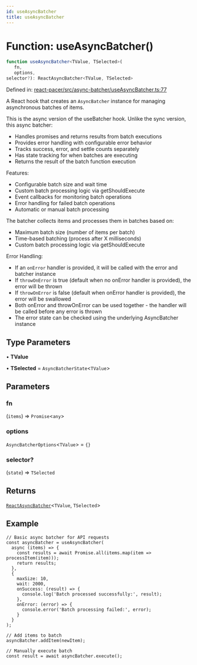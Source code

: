 ```yaml
---
id: useAsyncBatcher
title: useAsyncBatcher
---
```


<!-- DO NOT EDIT: this page is autogenerated from the type comments -->

# Function: useAsyncBatcher()

```ts
function useAsyncBatcher<TValue, TSelected>(
   fn, 
   options, 
selector?): ReactAsyncBatcher<TValue, TSelected>
```

Defined in: [react-pacer/src/async-batcher/useAsyncBatcher.ts:77](https://github.com/TanStack/pacer/blob/main/packages/react-pacer/src/async-batcher/useAsyncBatcher.ts#L77)

A React hook that creates an `AsyncBatcher` instance for managing asynchronous batches of items.

This is the async version of the useBatcher hook. Unlike the sync version, this async batcher:
- Handles promises and returns results from batch executions
- Provides error handling with configurable error behavior
- Tracks success, error, and settle counts separately
- Has state tracking for when batches are executing
- Returns the result of the batch function execution

Features:
- Configurable batch size and wait time
- Custom batch processing logic via getShouldExecute
- Event callbacks for monitoring batch operations
- Error handling for failed batch operations
- Automatic or manual batch processing

The batcher collects items and processes them in batches based on:
- Maximum batch size (number of items per batch)
- Time-based batching (process after X milliseconds)
- Custom batch processing logic via getShouldExecute

Error Handling:
- If an `onError` handler is provided, it will be called with the error and batcher instance
- If `throwOnError` is true (default when no onError handler is provided), the error will be thrown
- If `throwOnError` is false (default when onError handler is provided), the error will be swallowed
- Both onError and throwOnError can be used together - the handler will be called before any error is thrown
- The error state can be checked using the underlying AsyncBatcher instance

## Type Parameters

• **TValue**

• **TSelected** = `AsyncBatcherState`\<`TValue`\>

## Parameters

### fn

(`items`) => `Promise`\<`any`\>

### options

`AsyncBatcherOptions`\<`TValue`\> = `{}`

### selector?

(`state`) => `TSelected`

## Returns

[`ReactAsyncBatcher`](../../interfaces/reactasyncbatcher.md)\<`TValue`, `TSelected`\>

## Example

```tsx
// Basic async batcher for API requests
const asyncBatcher = useAsyncBatcher(
  async (items) => {
    const results = await Promise.all(items.map(item => processItem(item)));
    return results;
  },
  {
    maxSize: 10,
    wait: 2000,
    onSuccess: (result) => {
      console.log('Batch processed successfully:', result);
    },
    onError: (error) => {
      console.error('Batch processing failed:', error);
    }
  }
);

// Add items to batch
asyncBatcher.addItem(newItem);

// Manually execute batch
const result = await asyncBatcher.execute();
```
